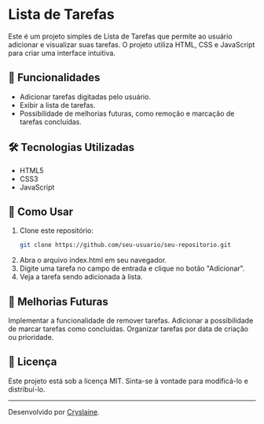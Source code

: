 # Lista de Tarefas

Este é um projeto simples de Lista de Tarefas que permite ao usuário adicionar e visualizar suas tarefas. O projeto utiliza HTML, CSS e JavaScript para criar uma interface intuitiva.

## 🚀 Funcionalidades
- Adicionar tarefas digitadas pelo usuário.
- Exibir a lista de tarefas.
- Possibilidade de melhorias futuras, como remoção e marcação de tarefas concluídas.

## 🛠 Tecnologias Utilizadas
- HTML5
- CSS3
- JavaScript

## 📌 Como Usar
1. Clone este repositório:
   ```bash
   git clone https://github.com/seu-usuario/seu-repositorio.git
2. Abra o arquivo index.html em seu navegador.
3. Digite uma tarefa no campo de entrada e clique no botão "Adicionar".
4. Veja a tarefa sendo adicionada à lista.

## 📝 Melhorias Futuras
Implementar a funcionalidade de remover tarefas.
Adicionar a possibilidade de marcar tarefas como concluídas.
Organizar tarefas por data de criação ou prioridade.

## 📜 Licença
Este projeto está sob a licença MIT. Sinta-se à vontade para modificá-lo e distribuí-lo.

---
Desenvolvido por [Cryslaine](https://github.com/CryslaineGomes).
